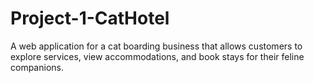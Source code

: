 # Project-1-CatHotel
A web application for a cat boarding business that allows customers to explore services, view accommodations, and book stays for their feline companions.

